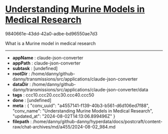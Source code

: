 # [Understanding Murine Models in Medical Research](https://claude.ai/chat/a4557141-f139-40b3-b561-d6d106ed7f88)

9840661e-43dd-42a0-adbe-bd96550ae7d3

What is a Murine model in medical research

---

* **appName** : claude-json-converter
* **appPath** : claude-json-converter
* **subtask** : [undefined]
* **rootDir** : /home/danny/github-danny/transmissions/src/applications/claude-json-converter
* **dataDir** : /home/danny/github-danny/transmissions/src/applications/claude-json-converter/data
* **tags** : ccc10.ccc20.ccc30.ccc40.ccc50
* **done** : [undefined]
* **meta** : {
  "conv_uuid": "a4557141-f139-40b3-b561-d6d106ed7f88",
  "conv_name": "Understanding Murine Models in Medical Research",
  "updated_at": "2024-08-02T14:13:06.899496Z"
}
* **filepath** : /home/danny/github-danny/hyperdata/docs/postcraft/content-raw/chat-archives/md/a455/2024-08-02_984.md